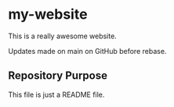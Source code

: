 # my-website

This is a really awesome website.

Updates made on main on GitHub before rebase.

## Repository Purpose

This file is just a README file.
